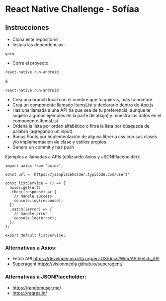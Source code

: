 # React Native Challenge - Sofíaa

## Instrucciones
  - Clona este repositorio
  - Instala las dependencias:
```
yarn
```
  - Corre el proyecto:
```
react-native run-android
```
ó
```
react-native run-android
```
  - Crea una branch local con el nombre que tu quieras, más tu nombre.
  - Crea un componente llamado ItemsList y declararlo dentro de App.js
  - Haz una llamada a una API (la que sea de tu preferencia, aunque te sugiero algunos ejemplos en la parte de abajo) y muestra los datos en el componente ItemsList
  - Ordena la lista por orden alfabético o filtra la lista por búsqueda de palabra (agregando un input).
  - Bonus Ponts por implementación de alguna librería css con sus clases y/o implementación de clase y estilos propios
  - Genera un commit y haz push

Ejemplos a llamadas a APIs (utilizando Axios y JSONPlaceholder):
```
import axios from 'axios';

const url = 'https://jsonplaceholder.typicode.com/users'

const listService = () => {
  axios.get(url)
  .then((response) => {
    // handle success
    console.log(response);
  })
  .catch((error) => {
    // handle error
    console.log(error);
  })
};

export default listService;
```

### Alternativas a Axios:

  - Fetch API https://developer.mozilla.org/en-US/docs/Web/API/Fetch_API
  - Superagent https://visionmedia.github.io/superagent/

### Alternativas a JSONPlaceholder:

  - https://randomuser.me/
  - https://reqres.in/
